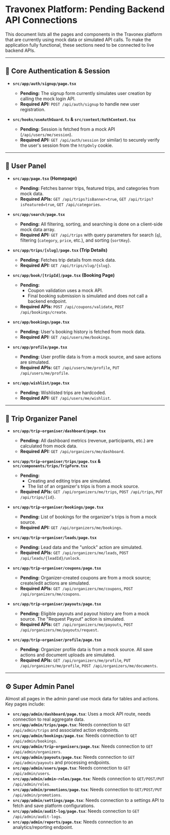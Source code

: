 # Travonex Platform: Pending Backend API Connections

This document lists all the pages and components in the Travonex platform that are currently using mock data or simulated API calls. To make the application fully functional, these sections need to be connected to live backend APIs.

---

## 🔑 Core Authentication & Session

- **`src/app/auth/signup/page.tsx`**
  - **Pending:** The signup form currently simulates user creation by calling the mock login API.
  - **Required API:** `POST /api/auth/signup` to handle new user registration.

- **`src/hooks/useAuthGuard.ts` & `src/context/AuthContext.tsx`**
  - **Pending:** Session is fetched from a mock API (`/api/users/me/session`).
  - **Required API:** `GET /api/auth/session` (or similar) to securely verify the user's session from the `httpOnly` cookie.

---

## 👤 User Panel

- **`src/app/page.tsx` (Homepage)**
  - **Pending:** Fetches banner trips, featured trips, and categories from mock data.
  - **Required APIs:** `GET /api/trips?isBanner=true`, `GET /api/trips?isFeatured=true`, `GET /api/categories`.

- **`src/app/search/page.tsx`**
  - **Pending:** All filtering, sorting, and searching is done on a client-side mock data array.
  - **Required API:** `GET /api/trips` with query parameters for search (`q`), filtering (`category`, `price`, etc.), and sorting (`sortKey`).

- **`src/app/trips/[slug]/page.tsx` (Trip Details)**
  - **Pending:** Fetches trip details from mock data.
  - **Required API:** `GET /api/trips/slug/{slug}`.

- **`src/app/book/[tripId]/page.tsx` (Booking Page)**
  - **Pending:**
    - Coupon validation uses a mock API.
    - Final booking submission is simulated and does not call a backend endpoint.
  - **Required APIs:** `POST /api/coupons/validate`, `POST /api/bookings/create`.

- **`src/app/bookings/page.tsx`**
  - **Pending:** User's booking history is fetched from mock data.
  - **Required API:** `GET /api/users/me/bookings`.

- **`src/app/profile/page.tsx`**
  - **Pending:** User profile data is from a mock source, and save actions are simulated.
  - **Required APIs:** `GET /api/users/me/profile`, `PUT /api/users/me/profile`.

- **`src/app/wishlist/page.tsx`**
  - **Pending:** Wishlisted trips are hardcoded.
  - **Required API:** `GET /api/users/me/wishlist`.

---

## 👔 Trip Organizer Panel

- **`src/app/trip-organiser/dashboard/page.tsx`**
  - **Pending:** All dashboard metrics (revenue, participants, etc.) are calculated from mock data.
  - **Required API:** `GET /api/organizers/me/dashboard`.

- **`src/app/trip-organiser/trips/page.tsx` & `src/components/trips/TripForm.tsx`**
  - **Pending:**
    - Creating and editing trips are simulated.
    - The list of an organizer's trips is from a mock source.
  - **Required APIs:** `GET /api/organizers/me/trips`, `POST /api/trips`, `PUT /api/trips/{id}`.

- **`src/app/trip-organiser/bookings/page.tsx`**
  - **Pending:** List of bookings for the organizer's trips is from a mock source.
  - **Required API:** `GET /api/organizers/me/bookings`.

- **`src/app/trip-organiser/leads/page.tsx`**
  - **Pending:** Lead data and the "unlock" action are simulated.
  - **Required APIs:** `GET /api/organizers/me/leads`, `POST /api/leads/{leadId}/unlock`.

- **`src/app/trip-organiser/coupons/page.tsx`**
  - **Pending:** Organizer-created coupons are from a mock source; create/edit actions are simulated.
  - **Required APIs:** `GET /api/organizers/me/coupons`, `POST /api/organizers/me/coupons`.

- **`src/app/trip-organiser/payouts/page.tsx`**
  - **Pending:** Eligible payouts and payout history are from a mock source. The "Request Payout" action is simulated.
  - **Required APIs:** `GET /api/organizers/me/payouts`, `POST /api/organizers/me/payouts/request`.

- **`src/app/trip-organiser/profile/page.tsx`**
  - **Pending:** Organizer profile data is from a mock source. All save actions and document uploads are simulated.
  - **Required APIs:** `GET /api/organizers/me/profile`, `PUT /api/organizers/me/profile`, `POST /api/organizers/me/documents`.

---

## ⚙️ Super Admin Panel

Almost all pages in the admin panel use mock data for tables and actions. Key pages include:

- **`src/app/admin/dashboard/page.tsx`**: Uses a mock API route, needs connection to real aggregate data.
- **`src/app/admin/trips/page.tsx`**: Needs connection to `GET /api/admin/trips` and associated action endpoints.
- **`src/app/admin/bookings/page.tsx`**: Needs connection to `GET /api/admin/bookings`.
- **`src/app/admin/trip-organisers/page.tsx`**: Needs connection to `GET /api/admin/organizers`.
- **`src/app/admin/payouts/page.tsx`**: Needs connection to `GET /api/admin/payouts` and processing endpoints.
- **`src/app/admin/users/page.tsx`**: Needs connection to `GET /api/admin/users`.
- **`src/app/admin/admin-roles/page.tsx`**: Needs connection to `GET/POST/PUT /api/admin/roles`.
- **`src/app/admin/promotions/page.tsx`**: Needs connection to `GET/POST/PUT /api/admin/promotions`.
- **`src/app/admin/settings/page.tsx`**: Needs connection to a settings API to fetch and save platform configurations.
- **`src/app/admin/audit-log/page.tsx`**: Needs connection to `GET /api/admin/audit-logs`.
- **`src/app/admin/reports/page.tsx`**: Needs connection to an analytics/reporting endpoint.
